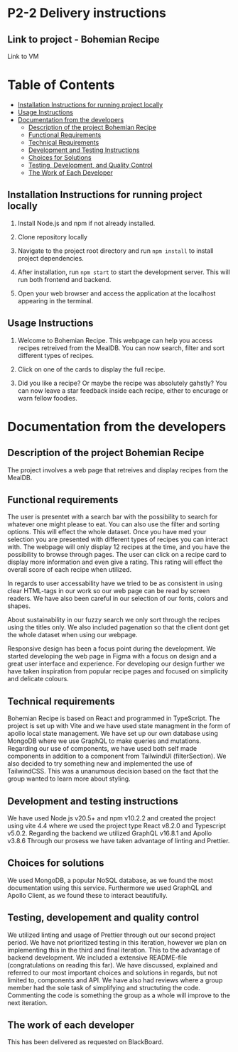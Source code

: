 # P2-2 Delivery instructions

## Link to project - Bohemian Recipe

Link to VM

# Table of Contents


- [Installation Instructions for running project locally](#installation-instructions-for-running-project-locally)
- [Usage Instructions](#usage-instructions)
- [Documentation from the developers](#documentation-from-the-developers)
  - [Description of the project Bohemian Recipe](#description-of-the-project-bohemian-recipe)
  - [Functional Requirements](#functional-requirements)
  - [Technical Requirements](#technical-requirements)
  - [Development and Testing Instructions](#development-and-testing-instructions)
  - [Choices for Solutions](#choices-for-solutions)
  - [Testing, Development, and Quality Control](#testing-development-and-quality-control)
  - [The Work of Each Developer](#the-work-of-each-developer)



## Installation Instructions for running project locally

1. Install Node.js and npm if not already installed.

2. Clone repository locally

3. Navigate to the project root directory and run `npm install` to install project dependencies.

4. After installation, run `npm start` to start the development server. This will run both frontend and backend.

5. Open your web browser and access the application at the localhost appearing in the terminal.

## Usage Instructions

1. Welcome to Bohemian Recipe. This webpage can help you access recipes retreived from the MealDB. You can now search, filter and sort different types of recipes. 

2. Click on one of the cards to display the full recipe.

3. Did you like a recipe? Or maybe the recipe was absolutely gahstly? You can now leave a star feedback inside each recipe, either to encurage or warn fellow foodies.


# Documentation from the developers

## Description of the project Bohemian Recipe

The project involves a web page that retreives and display recipes from the MealDB. 

## Functional requirements

The user is presentet with a search bar with the possibility to search for whatever one might please to eat. You can also use the filter and sorting options. This will effect the whole dataset. Once you have med your selection you are presented with different types of recipes you can interact with. The webpage will only display 12 recipes at the time, and you have the possibility to browse through pages. The user can click on a recipe card to display more information and even give a rating. This rating will effect the overall score of each recipe when utilized. 

In regards to user accessability have we tried to be as consistent in using clear HTML-tags in our work so our web page can be read by screen readers. We have also been careful in our selection of our fonts, colors and shapes. 

About sustainability 
in our fuzzy search we only sort through the recipes using the titles only. We also included pagenation so that the client dont get the whole dataset when using our webpage. 

 Responsive design has been a focus point during the development. We started developing the web page in Figma with a focus on design and a great user interface and experience. For developing our design further we have taken inspiration from popular recipe pages and focused on simplicity and delicate colours. 

## Technical requirements

Bohemian Recipe is based on React and programmed in TypeScript. The project is set up with Vite and we have used state managment in the form of apollo local state management. We have set up our own database using MongoDB where we use GraphQL to make queries and mutations. Regarding our use of components, we have used both self made components in addition to a component from TailwindUI (filterSection). We also decided to try something new and implemented the use of TailwindCSS. This was a unanumous decision based on the fact that the group wanted to learn more about styling. 

## Development and testing instructions

We have used Node.js v20.5+ and npm v10.2.2 and created the project using vite 4.4 where we used the project type React v8.2.0 and Typescript v5.0.2. Regarding the backend we utilized GraphQL v16.8.1 and Apollo v3.8.6 Through our prosess we have taken advantage of linting and Prettier.

## Choices for solutions

We used MongoDB, a popular NoSQL database, as we found the most documentation using this service. Furthermore we used GraphQL and Apollo Client, as we found these to interact beautifully. 

## Testing, developement and quality control
We utilized linting and usage of Prettier through out our second project period. We have not prioritized testing in this iteration, however we plan on implementing this in the third and final iteration. This to the advantage of backend development. We included a extensive README-file (congratulations on reading this far). We have discussed, explained and referred to our most important choices and solutions in regards, but not limited to, components and API. We have also had reviews where a group member had the sole task of simplifying and structuting the code. Commenting the code is something the group as a whole will improve to the next iteration. 

## The work of each developer

This has been delivered as requested on BlackBoard.
